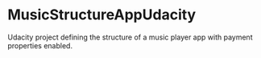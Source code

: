 # MusicStructureAppUdacity
Udacity project defining the structure of a music player app with payment properties enabled.
